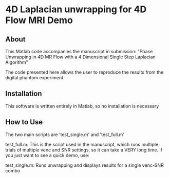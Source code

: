# 4D Laplacian unwrapping for 4D Flow MRI Demo

## About

This Matlab code accompanies the manuscript in submission: "Phase Unwrapping in 4D MR Flow with a 4 Dimensional Single Step Laplacian Algorithm"

The code presented here allows the user to reproduce the results from the digital phantom experiment.

## Installation

This software is written entirely in Matlab, so no installation is necessary

## How to Use
The two main scripts are 'test_single.m' and 'test_full.m'

test_full.m: This is the script used in the manuscript, which runs multiple trials of multiple venc and SNR settings, so it can take a VERY long time.  If you just want to see a quick demo, use:

test_single.m:  Runs unwrapping and displays results for a single venc-SNR combo
